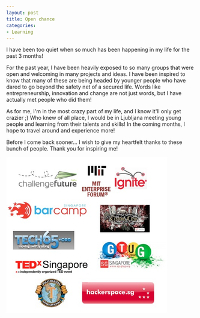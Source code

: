 ```yaml
---
layout: post
title: Open chance
categories:
- Learning
---
```



I have been too quiet when so much has been happening in my life for the past 3 months!

For the past year, I have been heavily exposed to so many groups that were open and welcoming in many projects and ideas. I have been inspired to know that many of these are being headed by younger people who have dared to go beyond the safety net of a secured life. Words like entrepreneurship, innovation and change are not just words, but I have actually met people who did them!

As for me, I'm in the most crazy part of my life, and I know it'll only get crazier ;) Who knew of all place, I would be in Ljubljana meeting young people and learning from their talents and skills! In the coming months, I hope to travel around and experience more!

Before I come back sooner... I wish to give my heartfelt thanks to these bunch of people. Thank you for inspiring me!

![](/img/groups.jpeg)
